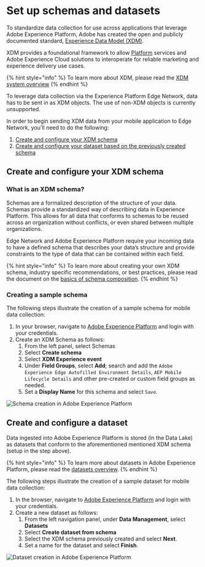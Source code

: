 # Set up schemas and datasets

To standardize data collection for use across applications that leverage Adobe Experience Platform, Adobe has created the open and publicly documented standard, [Experience Data Model \(XDM\)](https://experienceleague.adobe.com/docs/experience-platform/xdm/home.html).

XDM provides a foundational framework to allow [Platform](https://experienceleague.adobe.com/docs/experience-platform/landing/home.html) services and Adobe Experience Cloud solutions to interoperate for reliable marketing and experience delivery use cases.

{% hint style="info" %}
To learn more about XDM, please read the [XDM system overview](https://experienceleague.adobe.com/docs/experience-platform/xdm/home.html)​
{% endhint %}

To leverage data collection via the Experience Platform Edge Network, data has to be sent in as XDM objects. The use of non-XDM objects is currently unsupported.

In order to begin sending XDM data from your mobile application to Edge Network, you'll need to do the following:

1. [Create and configure your XDM schema](setup-schemas-and-datasets.md#create-and-configure-your-xdm-schema)
2. [Create and configure your dataset based on the previously created schema](setup-schemas-and-datasets.md#create-and-configure-a-dataset)

## Create and configure your XDM schema

### What is an XDM schema?

Schemas are a formalized description of the structure of your data. Schemas provide a standardized way of describing data in Experience Platform. This allows for all data that conforms to schemas to be reused across an organization without conflicts, or even shared between multiple organizations.

Edge Network and Adobe Experience Platform require your incoming data to have a defined schema that describes your data’s structure and provide constraints to the type of data that can be contained within each field.

{% hint style="info" %}
To learn more about creating your own XDM schema, industry specific recommendations, or best practices, please read the document on the [basics of schema composition](https://experienceleague.adobe.com/docs/experience-platform/xdm/schema/composition.html).
{% endhint %}

### Creating a sample schema

The following steps illustrate the creation of a sample schema for mobile data collection:

1. In your browser, navigate to [Adobe Experience Platform](https://experience.adobe.com/platform) and login with your credentials.
2. Create an XDM Schema as follows:
   1. From the left panel, select Schemas
   2. Select **Create schema**
   3. Select **XDM Experience event**
   4. Under **Field Groups**, select **Add**; search and add the `Adobe Experience Edge Autofilled Environment Details`, `AEP Mobile Lifecycle Details` and other pre-created or custom field groups as needed.
   5. Set a **Display Name** for this schema and select `Save`.

![Schema creation in Adobe Experience Platform](https://gblobscdn.gitbook.com/assets%2F-Lf1Mc1caFdNCK_mBwhe%2Fsync%2Ffe309e8b2ebd1c7573cf23ccdab56f406b4aa822.png?alt=media)

## Create and configure a dataset

Data ingested into Adobe Experience Platform is stored \(in the Data Lake\) as datasets that conform to the aforementioned mentioned XDM schema \(setup in the step above\).

{% hint style="info" %}
To learn more about datasets in Adobe Experience Platform, please read the [datasets overview](https://experienceleague.adobe.com/docs/experience-platform/catalog/datasets/overview.html).
{% endhint %}

The following steps illustrate the creation of a sample dataset for mobile data collection:

1. In the browser, navigate to [Adobe Experience Platform](https://experience.adobe.com/platform) and login with your credentials.
2. Create a new dataset as follows:
   1. From the left navigation panel, under **Data Management**, select **Datasets**
   2. Select **Create dataset from schema**
   3. Select the XDM schema previously created and select **Next**.
   4. Set a name for the dataset and select **Finish**.

![Dataset creation in Adobe Experience Platform](https://gblobscdn.gitbook.com/assets%2F-Lf1Mc1caFdNCK_mBwhe%2Fsync%2Feb712f9b357538dfc425d5af67a0663d044d6087.png?alt=media)

